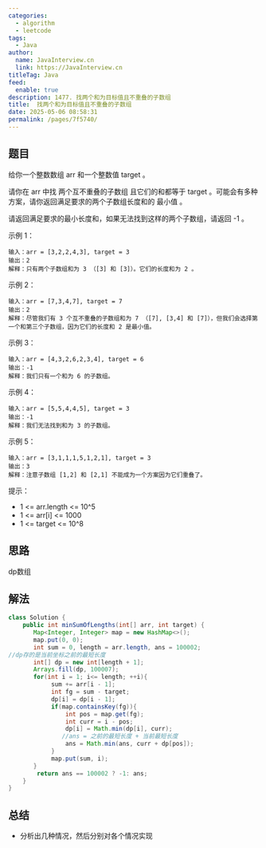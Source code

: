 ```yaml
---
categories: 
  - algorithm
  - leetcode
tags: 
  - Java
author: 
  name: JavaInterview.cn
  link: https://JavaInterview.cn
titleTag: Java
feed: 
  enable: true
description: 1477. 找两个和为目标值且不重叠的子数组
title:  找两个和为目标值且不重叠的子数组
date: 2025-05-06 08:58:31
permalink: /pages/7f5740/
---
```


## 题目
给你一个整数数组 arr 和一个整数值 target 。

请你在 arr 中找 两个互不重叠的子数组 且它们的和都等于 target 。可能会有多种方案，请你返回满足要求的两个子数组长度和的 最小值 。

请返回满足要求的最小长度和，如果无法找到这样的两个子数组，请返回 -1 。



示例 1：

    输入：arr = [3,2,2,4,3], target = 3
    输出：2
    解释：只有两个子数组和为 3 （[3] 和 [3]）。它们的长度和为 2 。
示例 2：

    输入：arr = [7,3,4,7], target = 7
    输出：2
    解释：尽管我们有 3 个互不重叠的子数组和为 7 （[7], [3,4] 和 [7]），但我们会选择第一个和第三个子数组，因为它们的长度和 2 是最小值。
示例 3：
    
    输入：arr = [4,3,2,6,2,3,4], target = 6
    输出：-1
    解释：我们只有一个和为 6 的子数组。
示例 4：

    输入：arr = [5,5,4,4,5], target = 3
    输出：-1
    解释：我们无法找到和为 3 的子数组。
示例 5：

    输入：arr = [3,1,1,1,5,1,2,1], target = 3
    输出：3
    解释：注意子数组 [1,2] 和 [2,1] 不能成为一个方案因为它们重叠了。


提示：

* 1 <= arr.length <= 10^5
* 1 <= arr[i] <= 1000
* 1 <= target <= 10^8


## 思路

dp数组

## 解法
```java
class Solution {
    public int minSumOfLengths(int[] arr, int target) {
       Map<Integer, Integer> map = new HashMap<>();
       map.put(0, 0);
       int sum = 0, length = arr.length, ans = 100002;
//dp存的是当前坐标之前的最短长度
       int[] dp = new int[length + 1];
       Arrays.fill(dp, 100007);
       for(int i = 1; i<= length; ++i){
            sum += arr[i - 1];
            int fg = sum - target;
            dp[i] = dp[i - 1];
            if(map.containsKey(fg)){
                int pos = map.get(fg);
                int curr = i - pos;
                dp[i] = Math.min(dp[i], curr);
               //ans = 之前的最短长度 + 当前最短长度
                ans = Math.min(ans, curr + dp[pos]);
            }
            map.put(sum, i);
       }
        return ans == 100002 ? -1: ans;
    }
}

```

## 总结

- 分析出几种情况，然后分别对各个情况实现 

